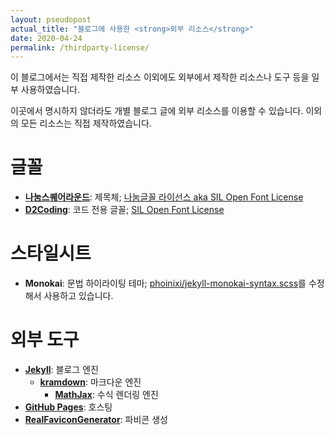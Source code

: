```yaml
---
layout: pseudopost
actual_title: "블로그에 사용한 <strong>외부 리소스</strong>"
date: 2020-04-24
permalink: /thirdparty-license/
---
```


이 블로그에서는 직접 제작한 리소스 이외에도 외부에서 제작한 리소스나 도구 등을 일부 사용하였습니다.

이곳에서 명시하지 않더라도 개별 블로그 글에 외부 리소스를 이용할 수 있습니다. 이외의 모든 리소스는 직접 제작하였습니다.

# 글꼴

* **[나눔스퀘어라운드](https://hangeul.naver.com/2017/nanum)**: 제목체; [나눔글꼴 라이선스 aka SIL Open Font License](https://help.naver.com/support/contents/contents.help?serviceNo=1074&categoryNo=3497)
* **[D2Coding](https://github.com/naver/d2codingfont)**: 코드 전용 글꼴; [SIL Open Font License](https://github.com/naver/d2codingfont/wiki/Open-Font-License)

# 스타일시트

* **Monokai**: 문법 하이라이팅 테마; [phoinixi/jekyll-monokai-syntax.scss](https://gist.github.com/phoinixi/c82317c831371a0807e1)를 수정해서 사용하고 있습니다.

# 외부 도구

* **[Jekyll](https://jekyllrb.com/)**: 블로그 엔진
	* **[kramdown](https://kramdown.gettalong.org/)**: 마크다운 엔진
		* **[MathJax](https://www.mathjax.org/)**: 수식 렌더링 엔진
* **[GitHub Pages](https://pages.github.com/)**: 호스팅
* **[RealFaviconGenerator](https://realfavicongenerator.net/)**: 파비콘 생성